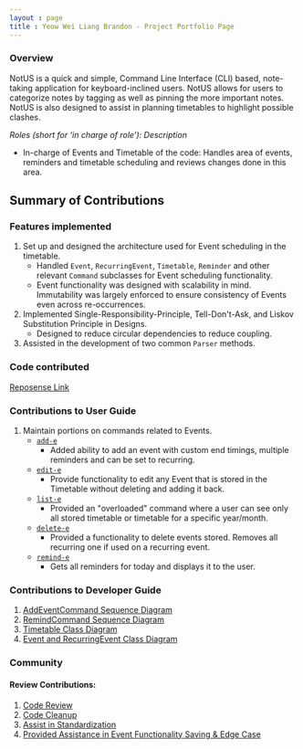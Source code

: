 ```yaml
---
layout : page
title : Yeow Wei Liang Brandon - Project Portfolio Page
---
```



### Overview
NotUS is a quick and simple, Command Line Interface (CLI) based, note-taking application for keyboard-inclined users. NotUS allows for users to categorize notes by tagging as well as pinning the more important notes. NotUS is also designed to assist in planning timetables to highlight possible clashes.

*Roles (short for ‘in charge of role’): Description*

- In-charge of Events and Timetable of the code: Handles area of events, reminders and timetable scheduling and reviews changes done in this area.

## Summary of Contributions

### Features implemented
1. Set up and designed the architecture used for Event scheduling in the timetable.
    - Handled `Event`, `RecurringEvent`, `Timetable`, `Reminder` and other relevant `Command` subclasses for Event scheduling functionality.
    - Event functionality was designed with scalability in mind. Immutability was largely enforced to ensure consistency of Events even across re-occurrences. 
1. Implemented Single-Responsibility-Principle, Tell-Don't-Ask, and Liskov Substitution Principle in Designs.
    - Designed to reduce circular dependencies to reduce coupling.
1. Assisted in the development of two common `Parser` methods.

### Code contributed
[Reposense Link](https://nus-cs2113-ay2021s1.github.io/tp-dashboard/#breakdown=true&search=&sort=groupTitle&sortWithin=title&since=2020-09-27&timeframe=commit&mergegroup=&groupSelect=groupByRepos&checkedFileTypes=docs~functional-code~test-code~other&tabOpen=true&tabType=authorship&tabAuthor=brandonywl&tabRepo=AY2021S1-CS2113-T13-1%2Ftp%5Bmaster%5D&authorshipIsMergeGroup=false&authorshipFileTypes=docs~functional-code~test-code~other)

<div style="page-break-after: always;"></div>

### Contributions to User Guide
1. Maintain portions on commands related to Events.
    - [`add-e`](https://ay2021s1-cs2113-t13-1.github.io/tp/UserGuide.html#add-e)
        - Added ability to add an event with custom end timings, multiple reminders and can be set to recurring.
    - [`edit-e`](https://ay2021s1-cs2113-t13-1.github.io/tp/UserGuide.html#edit-e)
        - Provide functionality to edit any Event that is stored in the Timetable without deleting and adding it back.
    - [`list-e`](https://ay2021s1-cs2113-t13-1.github.io/tp/UserGuide.html#list-e)
        - Provided an "overloaded" command where a user can see only all stored timetable or timetable for a specific year/month.
    - [`delete-e`](https://ay2021s1-cs2113-t13-1.github.io/tp/UserGuide.html#delete-e)
        - Provided a functionality to delete events stored. Removes all recurring one if used on a recurring event.
    - [`remind-e`](https://ay2021s1-cs2113-t13-1.github.io/tp/UserGuide.html#remind-e)
        - Gets all reminders for today and displays it to the user.

### Contributions to Developer Guide
1. [AddEventCommand Sequence Diagram](https://ay2021s1-cs2113-t13-1.github.io/tp/DeveloperGuide.html#commands)
1. [RemindCommand Sequence Diagram](https://ay2021s1-cs2113-t13-1.github.io/tp/DeveloperGuide.html#event)
1. [Timetable Class Diagram](https://ay2021s1-cs2113-t13-1.github.io/tp/DeveloperGuide.html#event)
1. [Event and RecurringEvent Class Diagram](https://ay2021s1-cs2113-t13-1.github.io/tp/DeveloperGuide.html#event)

### Community
#### Review Contributions:
1. [Code Review](https://github.com/AY2021S1-CS2113-T13-1/tp/pull/47)
1. [Code Cleanup](https://github.com/AY2021S1-CS2113-T13-1/tp/pull/66)
1. [Assist in Standardization](https://github.com/AY2021S1-CS2113-T13-1/tp/pull/71)
1. [Provided Assistance in Event Functionality Saving & Edge Case](https://github.com/AY2021S1-CS2113-T13-1/tp/pull/122)